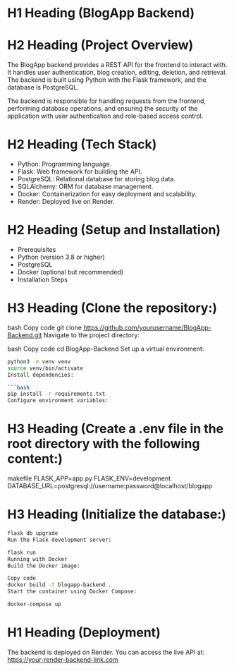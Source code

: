 # H1 Heading (BlogApp Backend)

# H2 Heading (Project Overview)
The BlogApp backend provides a REST API for the frontend to interact with. It handles user authentication, blog creation, editing, deletion, and retrieval. The backend is built using Python with the Flask framework, and the database is PostgreSQL.

The backend is responsible for handling requests from the frontend, performing database operations, and ensuring the security of the application with user authentication and role-based access control.

# H2 Heading (Tech Stack)
- Python: Programming language.
- Flask: Web framework for building the API.
- PostgreSQL: Relational database for storing blog data.
- SQLAlchemy: ORM for database management.
- Docker: Containerization for easy deployment and scalability.
- Render: Deployed live on Render.

# H2 Heading (Setup and Installation)
- Prerequisites
- Python (version 3.8 or higher)
- PostgreSQL
- Docker (optional but recommended)
- Installation Steps


# H3 Heading (Clone the repository:)
bash
Copy code
git clone https://github.com/yourusername/BlogApp-Backend.git
Navigate to the project directory:

bash
Copy code
cd BlogApp-Backend
Set up a virtual environment:

```bash
python3 -m venv venv
source venv/bin/activate
Install dependencies:

```bash
pip install -r requirements.txt
Configure environment variables:
```

# H3 Heading (Create a .env file in the root directory with the following content:)
makefile
FLASK_APP=app.py
FLASK_ENV=development
DATABASE_URL=postgresql://username:password@localhost/blogapp


# H3 Heading (Initialize the database:)

```bash
flask db upgrade
Run the Flask development server:
```

```bash
flask run
Running with Docker
Build the Docker image:
```

```bash
Copy code
docker build -t blogapp-backend .
Start the container using Docker Compose:
```

```bash
docker-compose up
```


# H1 Heading (Deployment)
The backend is deployed on Render. You can access the live API at: https://your-render-backend-link.com